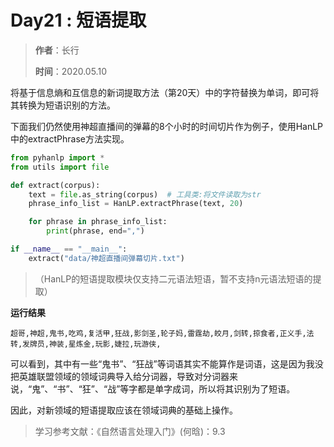 # Day21 : 短语提取

> **作者**：长行
>
> **时间**：2020.05.10

将基于信息熵和互信息的新词提取方法（第20天）中的字符替换为单词，即可将其转换为短语识别的方法。

下面我们仍然使用神超直播间的弹幕的8个小时的时间切片作为例子，使用HanLP中的extractPhrase方法实现。

```python
from pyhanlp import *
from utils import file

def extract(corpus):
    text = file.as_string(corpus)  # 工具类:将文件读取为str
    phrase_info_list = HanLP.extractPhrase(text, 20)

    for phrase in phrase_info_list:
        print(phrase, end=",")

if __name__ == "__main__":
    extract("data/神超直播间弹幕切片.txt")
```

> （HanLP的短语提取模块仅支持二元语法短语，暂不支持n元语法短语的提取）

**运行结果**

```
超哥,神超,鬼书,吃鸡,复活甲,狂战,影剑圣,轮子妈,雷霆劫,皎月,剑转,掠食者,正义手,法转,发牌员,神装,星炼金,玩影,婕拉,玩游侠,
```

可以看到，其中有一些“鬼书”、“狂战”等词语其实不能算作是词语，这是因为我没把英雄联盟领域的领域词典导入给分词器，导致对分词器来说，“鬼”、“书”、“狂”、“战”等字都是单字成词，所以将其识别为了短语。

因此，对新领域的短语提取应该在领域词典的基础上操作。

> 学习参考文献：《自然语言处理入门》(何晗)：9.3
